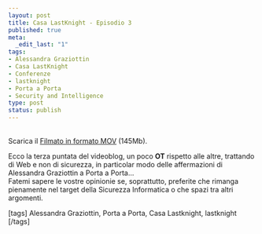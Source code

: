 ```yaml
--- 
layout: post
title: Casa LastKnight - Episodio 3
published: true
meta: 
  _edit_last: "1"
tags: 
- Alessandra Graziottin
- Casa LastKnight
- Conferenze
- lastknight
- Porta a Porta
- Security and Intelligence
type: post
status: publish
---
```

<object type="application/x-shockwave-flash" width="535" height="438" data="http://www.vimeo.com/moogaloop.swf?clip_id=734824&amp;server=www.vimeo.com&amp;fullscreen=1&amp;show_title=1&amp;show_byline=1&amp;show_portrait=0&amp;color=00adef">	<param name="quality" value="best" />	<param name="allowfullscreen" value="true" />	<param name="scale" value="showAll" />	<param name="movie" value="http://www.vimeo.com/moogaloop.swf?clip_id=734824&amp;server=www.vimeo.com&amp;fullscreen=1&amp;show_title=1&amp;show_byline=1&amp;show_portrait=0&amp;color=00adef" /></object> <br/>Scarica il <a href="http://www.vimeo.com/download/video:37108055">Filmato in formato MOV</a> (145Mb).  
  
Ecco la terza puntata del videoblog, un poco **OT** rispetto alle altre, trattando di Web e non di sicurezza, in particolar modo delle affermazioni di Alessandra Graziottin a Porta a Porta...  
Fatemi sapere le vostre opinionie se, soprattutto, preferite che rimanga pienamente nel target della Sicurezza Informatica o che spazi tra altri argomenti.  
  
[tags] Alessandra Graziottin, Porta a Porta, Casa Lastknight, lastknight [/tags]
 
